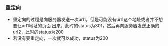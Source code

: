 ### 重定向
- 重定向的过程是向服务器发送一次url1，但是可能没有url1这个地址或者并不想要让url1地址的页面
出来，此时的status为301，然后再向服务器发送正确的url2，此时的status为200
- 若没有要重定向，一次就可以成功，status为200